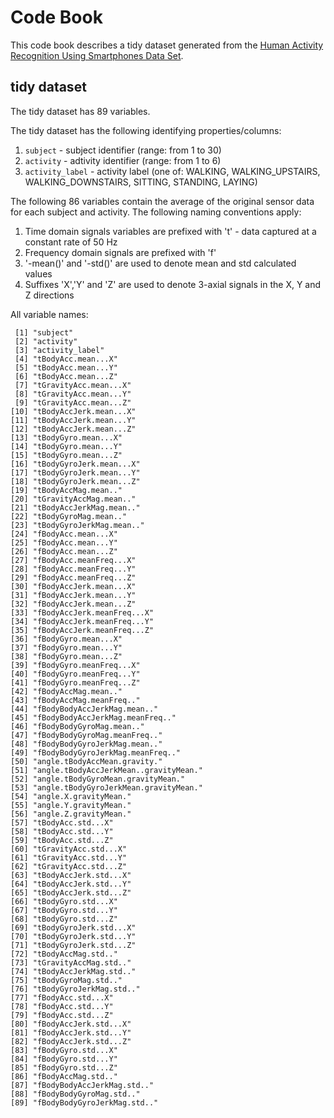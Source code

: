 
Code Book
========

This code book describes a tidy dataset generated from the [Human Activity Recognition Using Smartphones Data Set](http://archive.ics.uci.edu/ml/datasets/Human+Activity+Recognition+Using+Smartphones).


tidy dataset
----------

The tidy dataset has 89 variables.

The tidy dataset has the following identifying properties/columns:

1. `subject` - subject identifier (range: from 1 to 30)
2. `activity` - adtivity identifier (range: from 1 to 6)
3. `activity_label`  - activity label (one of: WALKING, WALKING_UPSTAIRS, WALKING_DOWNSTAIRS, SITTING, STANDING, LAYING)

The following 86 variables contain the average of the original sensor data for each subject and activity. The following naming conventions apply:

1. Time domain signals variables are prefixed with 't' - data captured at a constant rate of 50 Hz
2. Frequency domain signals are prefixed with 'f'
3. '-mean()' and '-std()' are used to denote mean and std calculated values
4. Suffixes 'X','Y' and 'Z' are used to denote 3-axial signals in the X, Y and Z directions

All variable names:

```
 [1] "subject"                             
 [2] "activity"                            
 [3] "activity_label"                      
 [4] "tBodyAcc.mean...X"                   
 [5] "tBodyAcc.mean...Y"                   
 [6] "tBodyAcc.mean...Z"                   
 [7] "tGravityAcc.mean...X"                
 [8] "tGravityAcc.mean...Y"                
 [9] "tGravityAcc.mean...Z"                
[10] "tBodyAccJerk.mean...X"               
[11] "tBodyAccJerk.mean...Y"               
[12] "tBodyAccJerk.mean...Z"               
[13] "tBodyGyro.mean...X"                  
[14] "tBodyGyro.mean...Y"                  
[15] "tBodyGyro.mean...Z"                  
[16] "tBodyGyroJerk.mean...X"              
[17] "tBodyGyroJerk.mean...Y"              
[18] "tBodyGyroJerk.mean...Z"              
[19] "tBodyAccMag.mean.."                  
[20] "tGravityAccMag.mean.."               
[21] "tBodyAccJerkMag.mean.."              
[22] "tBodyGyroMag.mean.."                 
[23] "tBodyGyroJerkMag.mean.."             
[24] "fBodyAcc.mean...X"                   
[25] "fBodyAcc.mean...Y"                   
[26] "fBodyAcc.mean...Z"                   
[27] "fBodyAcc.meanFreq...X"               
[28] "fBodyAcc.meanFreq...Y"               
[29] "fBodyAcc.meanFreq...Z"               
[30] "fBodyAccJerk.mean...X"               
[31] "fBodyAccJerk.mean...Y"               
[32] "fBodyAccJerk.mean...Z"               
[33] "fBodyAccJerk.meanFreq...X"           
[34] "fBodyAccJerk.meanFreq...Y"           
[35] "fBodyAccJerk.meanFreq...Z"           
[36] "fBodyGyro.mean...X"                  
[37] "fBodyGyro.mean...Y"                  
[38] "fBodyGyro.mean...Z"                  
[39] "fBodyGyro.meanFreq...X"              
[40] "fBodyGyro.meanFreq...Y"              
[41] "fBodyGyro.meanFreq...Z"              
[42] "fBodyAccMag.mean.."                  
[43] "fBodyAccMag.meanFreq.."              
[44] "fBodyBodyAccJerkMag.mean.."          
[45] "fBodyBodyAccJerkMag.meanFreq.."      
[46] "fBodyBodyGyroMag.mean.."             
[47] "fBodyBodyGyroMag.meanFreq.."         
[48] "fBodyBodyGyroJerkMag.mean.."         
[49] "fBodyBodyGyroJerkMag.meanFreq.."     
[50] "angle.tBodyAccMean.gravity."         
[51] "angle.tBodyAccJerkMean..gravityMean."
[52] "angle.tBodyGyroMean.gravityMean."    
[53] "angle.tBodyGyroJerkMean.gravityMean."
[54] "angle.X.gravityMean."                
[55] "angle.Y.gravityMean."                
[56] "angle.Z.gravityMean."                
[57] "tBodyAcc.std...X"                    
[58] "tBodyAcc.std...Y"                    
[59] "tBodyAcc.std...Z"                    
[60] "tGravityAcc.std...X"                 
[61] "tGravityAcc.std...Y"                 
[62] "tGravityAcc.std...Z"                 
[63] "tBodyAccJerk.std...X"                
[64] "tBodyAccJerk.std...Y"                
[65] "tBodyAccJerk.std...Z"                
[66] "tBodyGyro.std...X"                   
[67] "tBodyGyro.std...Y"                   
[68] "tBodyGyro.std...Z"                   
[69] "tBodyGyroJerk.std...X"               
[70] "tBodyGyroJerk.std...Y"               
[71] "tBodyGyroJerk.std...Z"               
[72] "tBodyAccMag.std.."                   
[73] "tGravityAccMag.std.."                
[74] "tBodyAccJerkMag.std.."               
[75] "tBodyGyroMag.std.."                  
[76] "tBodyGyroJerkMag.std.."              
[77] "fBodyAcc.std...X"                    
[78] "fBodyAcc.std...Y"                    
[79] "fBodyAcc.std...Z"                    
[80] "fBodyAccJerk.std...X"                
[81] "fBodyAccJerk.std...Y"                
[82] "fBodyAccJerk.std...Z"                
[83] "fBodyGyro.std...X"                   
[84] "fBodyGyro.std...Y"                   
[85] "fBodyGyro.std...Z"                   
[86] "fBodyAccMag.std.."                   
[87] "fBodyBodyAccJerkMag.std.."           
[88] "fBodyBodyGyroMag.std.."              
[89] "fBodyBodyGyroJerkMag.std.."    
```

